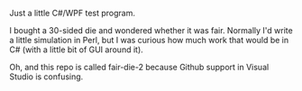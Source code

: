 Just a little C#/WPF test program.

I bought a 30-sided die and wondered whether it was fair. Normally I'd write a little simulation in Perl, but I was curious how much work that would be in C# (with a little bit of GUI around it).

Oh, and this repo is called fair-die-2 because Github support in Visual Studio is confusing.
